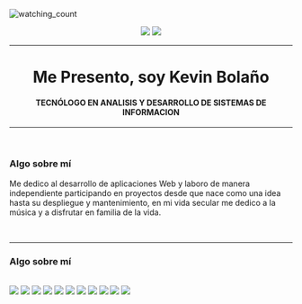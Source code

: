 <p align="left"> 
<img src="https://komarev.com/ghpvc/?username=OvinduWijethunge&color=brightgreen" alt="watching_count" />
 </p>
 <p align="center">
  <img src="https://img.shields.io/badge/Colombiano-success" />
  <img src="https://img.shields.io/badge/Desarrollador Web-brightgreen" />
</p>
<hr>
<h1 align="center">Me Presento, soy <strong>Kevin Bolaño</strong></h1>
<h4 align="center"> TECNÓLOGO EN ANALISIS Y DESARROLLO DE SISTEMAS DE INFORMACION </h4>
<hr>
<br>
<h3 align="left">Algo sobre mí</h3>
<p>Me dedico al desarrollo de aplicaciones Web y laboro de manera independiente participando en proyectos desde que nace  
como una idea hasta su despliegue y mantenimiento, en mi vida secular me dedico a la música y a disfrutar en familia de la vida.</p>
<br>
<hr>
<h3 align="left">Algo sobre mí</h3>
<br>
<img src="https://img.shields.io/badge/PHP-success" />
<img src="https://img.shields.io/badge/MySQL-success" />
<img src="https://img.shields.io/badge/JQuery-success" />
<img src="https://img.shields.io/badge/HTML5-success" />
<img src="https://img.shields.io/badge/CSS3-success" />
<img src="https://img.shields.io/badge/Javascript-success" />
<img src="https://img.shields.io/badge/Node%JS-success" />
<img src="https://img.shields.io/badge/Git-success" />
<img src="https://img.shields.io/badge/Linux-success" />
<img src="https://img.shields.io/badge/Servers-success" />
<img src="https://img.shields.io/badge/Wordpress-success" />
